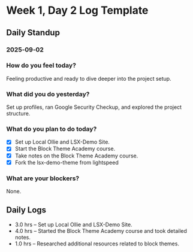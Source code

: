 # Week 1, Day 2 Log Template

## Daily Standup
### 2025‑09‑02

### How do you feel today?
Feeling productive and ready to dive deeper into the project setup.

### What did you do yesterday?
Set up profiles, ran Google Security Checkup, and explored the project structure.

### What do you plan to do today?
- [x] Set up Local Ollie and LSX-Demo Site.
- [x] Start the Block Theme Academy course.
- [x] Take notes on the Block Theme Academy course.
- [x] Fork the lsx-demo-theme from lightspeed

### What are your blockers?
None.

## Daily Logs
- 3.0 hrs – Set up Local Ollie and LSX-Demo Site.
- 4.0 hrs – Started the Block Theme Academy course and took detailed notes.
- 1.0 hrs – Researched additional resources related to block themes.